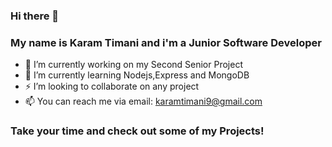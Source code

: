### Hi there 👋
### My name is Karam Timani and i'm a Junior Software Developer

- 🔭 I’m currently working on my Second Senior Project
- 🌱 I’m currently learning Nodejs,Express and MongoDB
- ⚡ I’m looking to collaborate on any project
- 📫 You can reach me via email: karamtimani9@gmail.com

### Take your time and check out some of my Projects!

